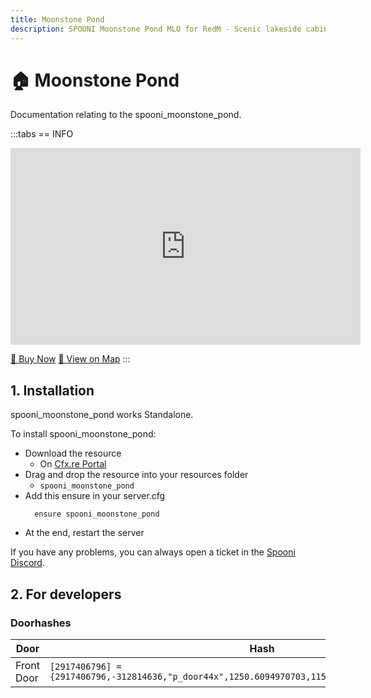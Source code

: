 ```yaml
---
title: Moonstone Pond
description: SPOONI Moonstone Pond MLO for RedM - Scenic lakeside cabin in Ambarino with detailed interior. Peaceful retreat location for Red Dead Redemption 2 roleplay servers.
---
```


# 🏠 Moonstone Pond
Documentation relating to the spooni_moonstone_pond.

:::tabs
== INFO
<iframe width="560" height="315" src="https://www.youtube.com/embed/8SADx-ox6Ho?si=rgSgWuF_VrcCYbGy" frameborder="0" allow="accelerometer; autoplay; clipboard-write; encrypted-media; gyroscope; picture-in-picture; web-share" referrerpolicy="strict-origin-when-cross-origin" allowfullscreen></iframe>

<a href="https://spooni-mapping.tebex.io/package/6222295" class="button-buy">🛒 Buy Now</a>
<a href="https://spooni.de/rdr2/?m=house120" class="button-map">📍 View on Map</a>
:::

## 1. Installation
spooni_moonstone_pond works Standalone.  

To install spooni_moonstone_pond:
- Download the resource
  - On [Cfx.re Portal](https://portal.cfx.re/)
- Drag and drop the resource into your resources folder
  - `spooni_moonstone_pond`
- Add this ensure in your server.cfg
  ```
    ensure spooni_moonstone_pond
  ```
- At the end, restart the server

If you have any problems, you can always open a ticket in the [Spooni Discord](https://discord.gg/spooni).

## 2. For developers
### Doorhashes
| Door                      | Hash
|---------------------------|----------------------------------------------------------------------------------|
| Front Door                | `[2917406796] = {2917406796,-312814636,"p_door44x",1250.6094970703,1156.4053955078,150.23097229004}`